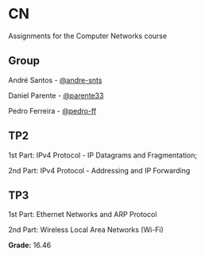 # CN
Assignments for the Computer Networks course

## Group
André Santos - [@andre-snts](https://github.com/andre-snts)

Daniel Parente - [@parente33](https://github.com/parente33)

Pedro Ferreira - [@pedro-ff](https://github.com/pedro-ff)

## TP2
1st Part: IPv4 Protocol - IP Datagrams and Fragmentation;

2nd Part: IPv4 Protocol - Addressing and IP Forwarding

## TP3
1st Part: Ethernet Networks and ARP Protocol

2nd Part: Wireless Local Area Networks (Wi-Fi)

**Grade:** 16.46

